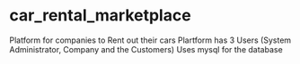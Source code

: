 # car_rental_marketplace
Platform for companies to Rent out their cars
Plartform has 3 Users (System Administrator, Company and the Customers)
Uses mysql for the database
